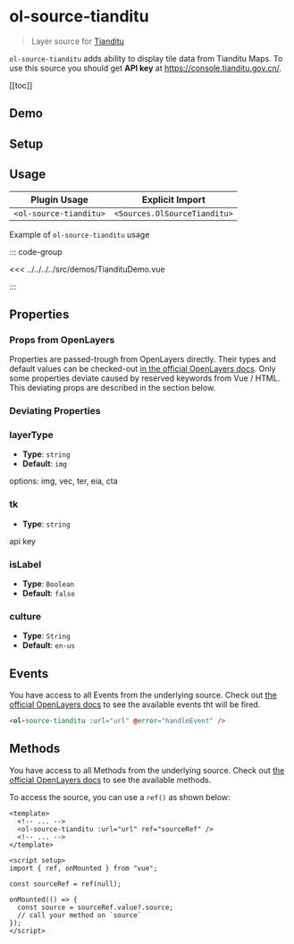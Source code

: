 # ol-source-tianditu

> Layer source for [Tianditu](https://www.tianditu.gov.cn/)

`ol-source-tianditu` adds ability to display tile data from Tianditu Maps. To use
this source you should get **API key** at https://console.tianditu.gov.cn/.

[[toc]]

## Demo

<script setup>
import TiandituDemo from "@demos/TiandituDemo.vue"
</script>

<ClientOnly>
<TiandituDemo />
</ClientOnly>

## Setup

<!--@include: ../../sources.plugin.md-->

## Usage

| Plugin Usage           |       Explicit Import        |
|------------------------|:----------------------------:|
| `<ol-source-tianditu>` | `<Sources.OlSourceTianditu>` |

Example of `ol-source-tianditu` usage

::: code-group

<<< ../../../../src/demos/TiandituDemo.vue

:::

## Properties

### Props from OpenLayers

Properties are passed-trough from OpenLayers directly.
Their types and default values can be checked-out [in the official OpenLayers docs](https://openlayers.org/en/latest/apidoc/module-ol_source_WMTS-WMTS.html).
Only some properties deviate caused by reserved keywords from Vue / HTML.
This deviating props are described in the section below.

### Deviating Properties

### layerType

- **Type**: `string`
- **Default**: `img`

options: img, vec, ter, eia, cta

### tk

- **Type**: `string`

api key

### isLabel

- **Type**: `Boolean`
- **Default**: `false`

### culture

- **Type**: `String`
- **Default**: `en-us`

## Events

You have access to all Events from the underlying source.
Check out [the official OpenLayers docs](https://openlayers.org/en/latest/apidoc/module-ol_source_WMTS-WMTS.html) to see the available events tht will be fired.

```html
<ol-source-tianditu :url="url" @error="handleEvent" />
```

## Methods

You have access to all Methods from the underlying source.
Check out [the official OpenLayers docs](https://openlayers.org/en/latest/apidoc/module-ol_source_WMTS-WMTS.html) to see the available methods.

To access the source, you can use a `ref()` as shown below:

```vue
<template>
  <!-- ... -->
  <ol-source-tianditu :url="url" ref="sourceRef" />
  <!-- ... -->
</template>

<script setup>
import { ref, onMounted } from "vue";

const sourceRef = ref(null);

onMounted(() => {
  const source = sourceRef.value?.source;
  // call your method on `source`
});
</script>
```
